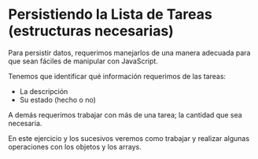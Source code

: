 # Persistiendo la Lista de Tareas (estructuras necesarias)

Para persistir datos, requerimos manejarlos de una manera adecuada para que sean fáciles de manipular con JavaScript.

Tenemos que identificar qué información requerimos de las tareas:

- La descripción
- Su estado (hecho o no)

A demás requerimos trabajar con más de una tarea; la cantidad que sea necesaria.

En este ejercicio y los sucesivos veremos como trabajar y realizar algunas operaciones con los objetos y los arrays.
